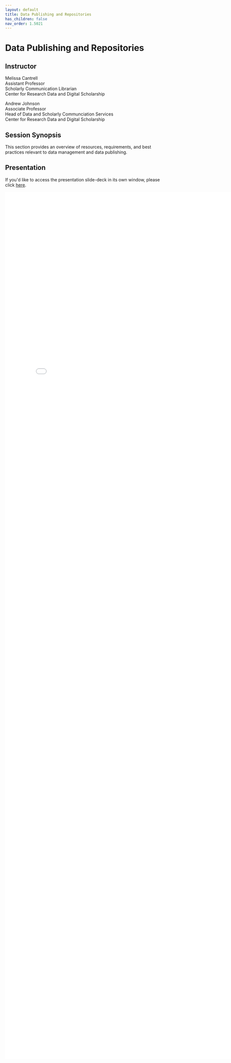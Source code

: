 ```yaml
---
layout: default
title: Data Publishing and Repositories
has_children: false
nav_order: 1.5021
---
```


# Data Publishing and Repositories

## Instructor

Melissa Cantrell  
Assistant Professor  
Scholarly Communication Librarian\
Center for Research Data and Digital Scholarship

Andrew Johnson\
Associate Professor\
Head of Data and Scholarly Communciation Services\
Center for Research Data and Digital Scholarship


## Session Synopsis

This section provides an overview of resources, requirements, and best practices relevant to data management and data publishing.

## Presentation

If you'd like to access the presentation slide-deck in its own window, please click [here](data-publishing-cu-scholar/data_publishing_repositories.pdf).

<iframe src="data-publishing-cu-scholar/data_publishing_repositories.pdf" style="width: 800px; height: 2800px;" frameBorder="0"></iframe>

